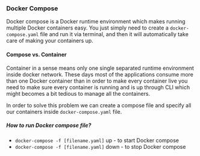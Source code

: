 ### Docker Compose
Docker compose is a Docker runtime environment which makes running multiple Docker containers easy. You just simply need to create a
`docker-compose.yaml` file and run it via terminal, and then it will automatically take care of making your containers up.

#### Compose vs. Container
Container in a sense means only one single separated runtime environment inside docker network. These days most of the applications consume
more than one Docker container than in order to make every container live you need to make sure every container is running and is up through CLI which might becomes a bit tedious to manage all the containers. 


In order to solve this problem we can create a compose file and specify all our containers inside `docker-compose.yaml` file.

##### How to run Docker compose file?
* `docker-compose -f [filename.yaml]` up - to start Docker compose
* `docker-compose -f [filename.yaml]` down - to stop Docker compose